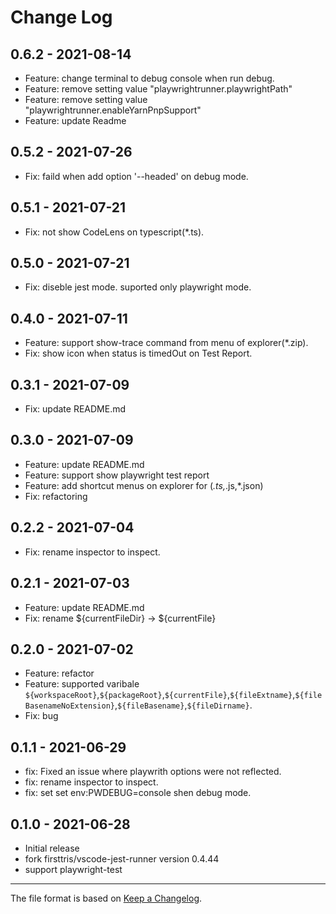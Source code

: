 # Change Log

## 0.6.2 - 2021-08-14

- Feature: change terminal to debug console when run debug.
- Feature: remove setting value "playwrightrunner.playwrightPath"
- Feature: remove setting value "playwrightrunner.enableYarnPnpSupport"
- Feature: update Readme

## 0.5.2 - 2021-07-26

- Fix: faild when add option '--headed' on debug mode.

## 0.5.1 - 2021-07-21

- Fix: not show CodeLens on typescript(*.ts).

## 0.5.0 - 2021-07-21

- Fix: diseble jest mode. suported only playwright mode.

## 0.4.0 - 2021-07-11

- Feature: support show-trace command from menu of explorer(*.zip).
- Fix: show icon when status is timedOut on Test Report.

## 0.3.1 - 2021-07-09

- Fix: update README.md

## 0.3.0 - 2021-07-09

- Feature: update README.md
- Feature: support show playwright test report
- Feature: add shortcut menus on explorer for (*.ts,*.js,*.json)
- Fix: refactoring

## 0.2.2 - 2021-07-04

- Fix: rename inspector to inspect.

## 0.2.1 - 2021-07-03

- Feature: update README.md
- Fix: rename ${currentFileDir} -> ${currentFile}

## 0.2.0 - 2021-07-02

- Feature: refactor
- Feature: supported varibale ``${workspaceRoot}``,``${packageRoot}``,``${currentFile}``,``${fileExtname}``,``${fileBasenameNoExtension}``,``${fileBasename}``,``${fileDirname}``.
- Fix: bug
  
## 0.1.1 - 2021-06-29

- fix: Fixed an issue where playwrith options were not reflected.
- fix: rename inspector to inspect.
- fix: set set env:PWDEBUG=console shen debug mode.

## 0.1.0 - 2021-06-28

- Initial release
- fork firsttris/vscode-jest-runner version 0.4.44
- support playwright-test

---

The file format is based on [Keep a Changelog](http://keepachangelog.com/).
